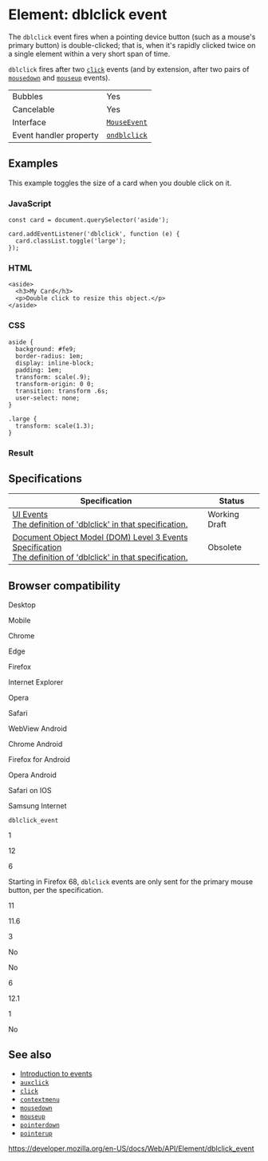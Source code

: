 Element: dblclick event
=======================

The `dblclick` event fires when a pointing device button (such as a mouse's primary button) is double-clicked; that is, when it's rapidly clicked twice on a single element within a very short span of time.

`dblclick` fires after two [`click`](click_event) events (and by extension, after two pairs of [`mousedown`](mousedown_event) and [`mouseup`](mouseup_event) events).

<table><tbody><tr class="odd"><td>Bubbles</td><td>Yes</td></tr><tr class="even"><td>Cancelable</td><td>Yes</td></tr><tr class="odd"><td>Interface</td><td><a href="../mouseevent"><code>MouseEvent</code></a></td></tr><tr class="even"><td>Event handler property</td><td><a href="../globaleventhandlers/ondblclick"><code>ondblclick</code></a></td></tr></tbody></table>

Examples
--------

This example toggles the size of a card when you double click on it.

### JavaScript

    const card = document.querySelector('aside');

    card.addEventListener('dblclick', function (e) {
      card.classList.toggle('large');
    });

### HTML

    <aside>
      <h3>My Card</h3>
      <p>Double click to resize this object.</p>
    </aside>

### CSS

    aside {
      background: #fe9;
      border-radius: 1em;
      display: inline-block;
      padding: 1em;
      transform: scale(.9);
      transform-origin: 0 0;
      transition: transform .6s;
      user-select: none;
    }

    .large {
      transform: scale(1.3);
    }

### Result

Specifications
--------------

<table><thead><tr class="header"><th>Specification</th><th>Status</th></tr></thead><tbody><tr class="odd"><td><a href="https://w3c.github.io/uievents/#event-type-dblclick">UI Events<br />
<span class="small">The definition of 'dblclick' in that specification.</span></a></td><td><span class="spec-wd">Working Draft</span></td></tr><tr class="even"><td><a href="https://www.w3.org/TR/2014/WD-DOM-Level-3-Events-20140925/#event-type-dblclick">Document Object Model (DOM) Level 3 Events Specification<br />
<span class="small">The definition of 'dblclick' in that specification.</span></a></td><td><span class="spec-obsolete">Obsolete</span></td></tr></tbody></table>

Browser compatibility
---------------------

Desktop

Mobile

Chrome

Edge

Firefox

Internet Explorer

Opera

Safari

WebView Android

Chrome Android

Firefox for Android

Opera Android

Safari on IOS

Samsung Internet

`dblclick_event`

1

12

6

Starting in Firefox 68, `dblclick` events are only sent for the primary mouse button, per the specification.

11

11.6

3

No

No

6

12.1

1

No

See also
--------

-   [Introduction to events](https://developer.mozilla.org/en-US/docs/Learn/JavaScript/Building_blocks/Events)
-   [`auxclick`](auxclick_event)
-   [`click`](click_event)
-   [`contextmenu`](contextmenu_event)
-   [`mousedown`](mousedown_event)
-   [`mouseup`](mouseup_event)
-   [`pointerdown`](../htmlelement/pointerdown_event)
-   [`pointerup`](../htmlelement/pointerup_event)

<a href="https://developer.mozilla.org/en-US/docs/Web/API/Element/dblclick_event" class="_attribution-link">https://developer.mozilla.org/en-US/docs/Web/API/Element/dblclick_event</a>
